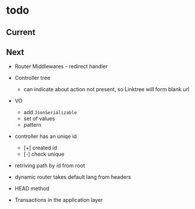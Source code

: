 # todo

## Current

## Next

- Router Middlewares - redirect handler

- Controller tree
  - can indicate about action not present, so Linktree will form blank url

- VO
  - add `JsonSerializable`
  - set of values
  - pattern

- controller has an uniqe id
  - [+] created id
  - [-] check unique

- retriving path by id from root
- dynamic router takes default lang from headers  
- HEAD method
- Transactions in the application layer
